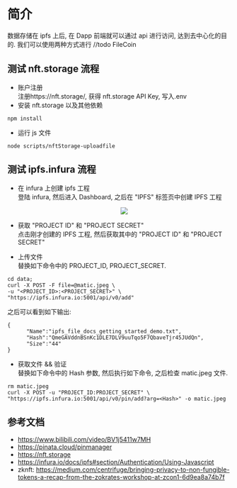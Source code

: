 # 简介

数据存储在 ipfs 上后, 在 Dapp 前端就可以通过 api 进行访问, 达到去中心化的目的.
我们可以使用两种方式进行
//todo
FileCoin

## 测试 nft.storage 流程

- 账户注册  
  注册https://nft.storage/, 获得 nft.storage API Key, 写入.env
- 安装 nft.storage 以及其他依赖

```shell
npm install
```

- 运行 js 文件

```shell
node scripts/nftStorage-uploadfile
```

## 测试 ipfs.infura 流程

- 在 infura 上创建 ipfs 工程  
  登陆 infura, 然后进入 Dashboard, 之后在 "IPFS" 标签页中创建 IPFS 工程
  <center><img src="https://github.com/Dapp-Learning-DAO/Dapp-Learning-Arsenal/blob/main/images/basic/36-nft-ipfs/ipfs-infura.png?raw=true" /></center>

- 获取 "PROJECT ID" 和 "PROJECT SECRET"  
  点击刚才创建的 IPFS 工程, 然后获取其中的 "PROJECT ID" 和 "PROJECT SECRET"

- 上传文件  
  替换如下命令中的 PROJECT_ID, PROJECT_SECRET.

```shell
cd data;
curl -X POST -F file=@matic.jpeg \
-u "<PROJECT_ID>:<PROJECT_SECRET>" \
"https://ipfs.infura.io:5001/api/v0/add"
```

之后可以看到如下输出:

```shell
{
      "Name":"ipfs_file_docs_getting_started_demo.txt",
      "Hash":"QmeGAVddnBSnKc1DLE7DLV9uuTqo5F7QbaveTjr45JUdQn",
      "Size":"44"
}
```

- 获取文件 && 验证  
  替换如下命令中的 Hash 参数, 然后执行如下命令, 之后检查 matic.jpeg 文件.

```shell
rm matic.jpeg
curl -X POST -u "PROJECT_ID:PROJECT_SECRET" \
"https://ipfs.infura.io:5001/api/v0/pin/add?arg=<Hash>" -o matic.jpeg
```

## 参考文档

- <https://www.bilibili.com/video/BV1j5411w7MH>
- <https://pinata.cloud/pinmanager>
- <https://nft.storage>
- https://infura.io/docs/ipfs#section/Authentication/Using-Javascript
- zknft: https://medium.com/centrifuge/bringing-privacy-to-non-fungible-tokens-a-recap-from-the-zokrates-workshop-at-zcon1-6d9ea8a74b7f
